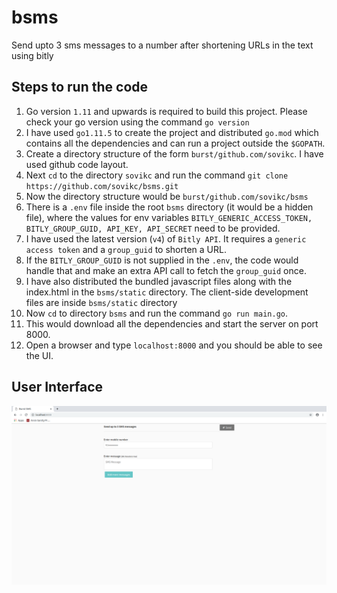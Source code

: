# bsms
Send upto 3 sms messages to a number after shortening URLs in the text using bitly

## Steps to run the code
1.  Go version ```1.11``` and upwards is required to build this project. Please check your go version using the command ```go version```
2.  I have used ```go1.11.5``` to create the project and distributed ```go.mod``` which contains all the dependencies and can run a project outside the ```$GOPATH```.
3.  Create a directory structure of the form ```burst/github.com/sovikc```. I have used github code layout.
4.  Next ```cd``` to the directory ```sovikc``` and run the command ```git clone https://github.com/sovikc/bsms.git```
5.  Now the directory structure would be ```burst/github.com/sovikc/bsms```
6.  There is a ```.env``` file inside the root ```bsms``` directory (it would be a hidden file), where the values for env variables ```BITLY_GENERIC_ACCESS_TOKEN, BITLY_GROUP_GUID, API_KEY, API_SECRET``` need to be provided.
7.  I have used the latest version (```v4```) of ```Bitly API```. It requires a ```generic access token``` and a ```group_guid``` to shorten a URL. 
8.  If the ```BITLY_GROUP_GUID``` is not supplied in the ```.env```, the code would handle that and make an extra API call to fetch the ```group_guid``` once.
9.  I have also distributed the bundled javascript files along with the index.html in the ```bsms/static``` directory. The client-side development files are inside ```bsms/static``` directory 
10. Now ```cd``` to directory ```bsms``` and run the command ```go run main.go```.
11. This would download all the dependencies and start the server on port 8000.
12. Open a browser and type ```localhost:8000``` and you should be able to see the UI.


## User Interface
![alt text](/Screenshot_of_SMS_Form.png)
